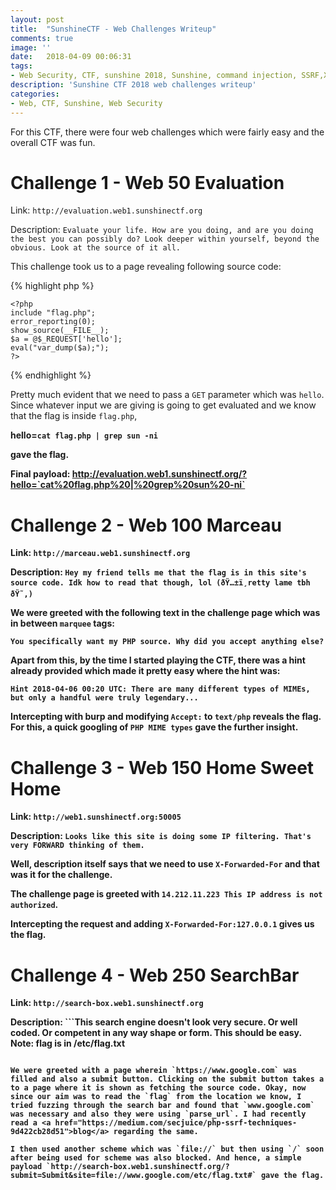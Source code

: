 ```yaml
---
layout: post
title:  "SunshineCTF - Web Challenges Writeup"
comments: true
image: ''
date:   2018-04-09 00:06:31
tags:
- Web Security, CTF, sunshine 2018, Sunshine, command injection, SSRF,X-Forwarding-For, Content-Type
description: 'Sunshine CTF 2018 web challenges writeup'
categories:
- Web, CTF, Sunshine, Web Security
---
```


For this CTF, there were four web challenges which were fairly easy and the overall CTF was fun.

# Challenge 1 - Web 50 Evaluation

Link: `http://evaluation.web1.sunshinectf.org`

Description: `Evaluate your life. How are you doing, and are you doing the best you can possibly do? Look deeper within yourself, beyond the obvious. Look at the source of it all.`

This challenge took us to a page revealing following source code:

{% highlight php %}
```
<?php
include "flag.php";
error_reporting(0);
show_source(__FILE__);
$a = @$_REQUEST['hello'];
eval("var_dump($a);");
?>
```
{% endhighlight %}

Pretty much evident that we need to pass a `GET` parameter which was `hello`. Since whatever input we are giving is going to get evaluated and we know that the flag is inside `flag.php`,

<b>hello=`cat flag.php | grep sun -ni`<b>

gave the flag.

Final payload: <b>http://evaluation.web1.sunshinectf.org/?hello=`cat%20flag.php%20|%20grep%20sun%20-ni`<b>

# Challenge 2 - Web 100 Marceau

Link: `http://marceau.web1.sunshinectf.org`

Description: `Hey my friend tells me that the flag is in this site's source code. Idk how to read that though, lol (ðŸ…±ï¸retty lame tbh ðŸ˜‚)`

We were greeted with the following text in the challenge page which was in between `marquee` tags:

`You specifically want my PHP source. Why did you accept anything else?`

Apart from this, by the time I started playing the CTF, there was a hint already provided which made it pretty easy where the hint was:

`Hint 2018-04-06 00:20 UTC: There are many different types of MIMEs, but only a handful were truly legendary...`

Intercepting with burp and modifying `Accept:` to `text/php` reveals the flag. For this, a quick googling of `PHP MIME types` gave the further insight.

# Challenge 3 - Web 150 Home Sweet Home

Link: `http://web1.sunshinectf.org:50005`

Description: `Looks like this site is doing some IP filtering. That's very FORWARD thinking of them.`

Well, description itself says that we need to use `X-Forwarded-For` and that was it for the challenge.

The challenge page is greeted with `14.212.11.223 This IP address is not authorized`.

Intercepting the request and adding `X-Forwarded-For:127.0.0.1` gives us the flag.

# Challenge 4 - Web 250 SearchBar

Link: `http://search-box.web1.sunshinectf.org`

Description: ```This search engine doesn't look very secure.
Or well coded.
Or competent in any way shape or form.
This should be easy.
Note: flag is in /etc/flag.txt
```

We were greeted with a page wherein `https://www.google.com` was filled and also a submit button. Clicking on the submit button takes a to a page where it is shown as fetching the source code. Okay, now since our aim was to read the `flag` from the location we know, I tried fuzzing through the search bar and found that `www.google.com` was necessary and also they were using `parse_url`. I had recently read a <a href="https://medium.com/secjuice/php-ssrf-techniques-9d422cb28d51">blog</a> regarding the same.

I then used another scheme which was `file://` but then using `/` soon after being used for scheme was also blocked. And hence, a simple payload `http://search-box.web1.sunshinectf.org/?submit=Submit&site=file://www.google.com/etc/flag.txt#` gave the flag. 
